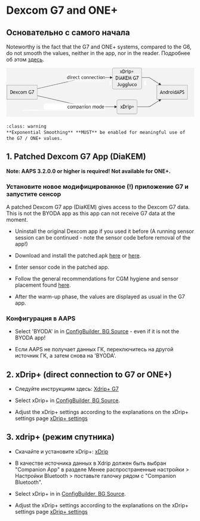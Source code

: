 # Dexcom G7 and ONE+


## Основательно с самого начала

Noteworthy is the fact that the G7 and ONE+ systems, compared to the G6, do not smooth the values, neither in the app, nor in the reader. Подробнее об этом [здесь](https://www.dexcom.com/en-us/faqs/why-does-past-cgm-data-look-different-from-past-data-on-receiver-and-follow-app).

![G7 английский](../images/6fe30b84-227a-4bae-a9a5-527cee341dbf.png)

```{admonition} [Smoothing method](../CompatibleCgms/SmoothingBloodGlucoseData.md)
:class: warning
**Exponential Smoothing** **MUST** be enabled for meaningful use of the G7 / ONE+ values.  
```

## 1.  Patched Dexcom G7 App (DiaKEM)

**Note: AAPS 3.2.0.0 or higher is required! Not available for ONE+.**

### Установите новое модифицированное (!) приложение G7 и запустите сенсор

A patched Dexcom G7 app (DiaKEM) gives access to the Dexcom G7 data. This is not the BYODA app as this app can not receive G7 data at the moment.

- Uninstall the original Dexcom app if you used it before (A running sensor session can be continued - note the sensor code before removal of the app!)

- Download and install the patched.apk [here](https://github.com/authorgambel/g7/releases) or [here](https://github.com/emmatovar27/dexcom-g7-apk-patcher/releases).

- Enter sensor code in the patched app.

- Follow the general recommendations for CGM hygiene and sensor placement found [here](../CompatibleCgms/GeneralCGMRecommendation.md).

- After the warm-up phase, the values are displayed as usual in the G7 app.

### Конфигурация в AAPS

- Select 'BYODA' in in [ConfigBuilder, BG Source](../SettingUpAaps/ConfigBuilder.md#bg-source) - even if it is not the BYODA app!

- Если AAPS не получает данных ГК, переключитесь на другой источник ГК, а затем снова на 'BYODA'.

## 2. xDrip+ (direct connection to G7 or ONE+)

- Следуйте инструкциям здесь: [Xdrip+ G7](https://navid200.github.io/xDrip/docs/Dexcom/G7.html)
- Select  xDrip+ in [ConfigBuilder, BG Source](../SettingUpAaps/ConfigBuilder.md#bg-source).

- Adjust the xDrip+ settings according to the explanations on the xDrip+ settings page  [xDrip+ settings](../CompatibleCgms/xDrip.md)

## 3. xdrip+ (режим спутника)

-   Скачайте и установите xDrip+: [xDrip](https://github.com/NightscoutFoundation/xDrip)
- В качестве источника данных в Xdrip должен быть выбран "Companion App" в разделе Менее распространенные настройки > Настройки Bluetooth > поставьте галочку рядом с "Companion Bluetooth".
-   Select  xDrip+ in in [ConfigBuilder, BG Source](../SettingUpAaps/ConfigBuilder.md#bg-source).

-   Adjust the xDrip+ settings according to the explanations on the xDrip+ settings page  [xDrip+ settings](../CompatibleCgms/xDrip.md) 

